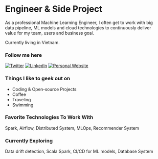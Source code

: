 # Engineer & Side Project 

As a professional Machine Learning Engineer, I often get to work with big data pipeline, ML models and cloud technologies to continuously deliver value for my team, users and business goal. 

Currently living in Vietnam.

### Follow me here
<a href="https://twitter.com/intent/follow?screen_name=sudohainguyen&tw_p=followbutton" target="_blank"><img alt="Twitter" src="https://img.shields.io/badge/twitter-%231DA1F2.svg?&style=for-the-badge&logo=twitter&logoColor=white" /></a>
<a href="https://www.linkedin.com/in/sudohainguyen" target="_blank"><img alt="LinkedIn" src="https://img.shields.io/badge/linkedin-%230077B5.svg?&style=for-the-badge&logo=linkedin&logoColor=white" /></a>
<a href="https://sudohainguyen.github.io/" target="_blank"><img alt="Personal Website" src="https://img.shields.io/badge/Personal%20Website-%2312100E.svg?&style=for-the-badge&logoColor=white" /></a>

### Things I like to geek out on
 - Coding & Open-source Projects
 - Coffee
 - Traveling
 - Swimming

### Favorite Technologies To Work With
Spark, Airflow, Distributed System, MLOps, Recommender System

### Currently Exploring
Data drift detection, Scala Spark, CI/CD for ML models, Database System
